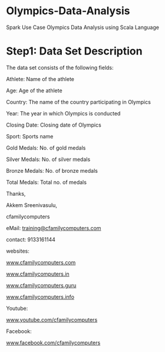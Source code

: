 # Olympics-Data-Analysis
Spark Use Case Olympics Data Analysis using Scala Language

Step1: Data Set Description
============================
The data set consists of the following fields:

Athlete: Name of the athlete

Age: Age of the athlete

Country: The name of the country participating in Olympics

Year: The year in which Olympics is conducted

Closing Date: Closing date of Olympics

Sport: Sports name

Gold Medals: No. of gold medals

Silver Medals: No. of silver medals

Bronze Medals: No. of bronze medals

Total Medals: Total no. of medals


Thanks,

Akkem Sreenivasulu,

cfamilycomputers

eMail: training@cfamilycomputers.com

contact: 9133161144

websites:

 www.cfamilycomputers.com
 
 www.cfamilycomputers.in
 
 www.cfamilycomputers.guru
 
 www.cfamilycomputers.info
 
Youtube:

www.youtube.com/cfamilycomputers

Facebook:

www.facebook.com/cfamilycomputers


